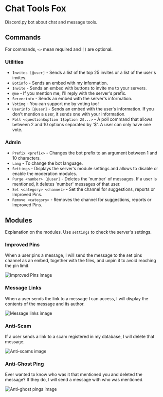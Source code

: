 # Chat Tools Fox
 Discord.py bot about chat and message tools.

## Commands
For commands, `<>` mean required and `[]` are optional.

### Utilities

- `Invites [@user]` - Sends a list of the top 25 invites or a list of the user's invites.
- `Botinfo` - Sends an embed with my information.
- `Invite` - Sends an embed with buttons to invite me to your servers.
- `@me` - If you mention me, I'll reply with the server's prefix.
- `Serverinfo` - Sends an embed with the server's information.
- `Voting` - You can support me by voting too!
- `Userinfo [@user]` - Sends an embed with the user's information. If you don't mention a user, it sends one with your information.
- `Poll <question$option 1$option 2$...>` - A poll command that allows between 2 and 10 options separated by '$'. A user can only have one vote.

### Admin

- `Prefix <prefix>` - Changes the bot prefix to an argument between 1 and 10 characters.
- `Lang` - To change the bot language.
- `Settings` - Displays the server's module settings and allows to disable or enable the moderation modules.
- `Purge <number> [@user]` - Deletes the 'number' of messages. If a user is mentioned, it deletes 'number' messages of that user.
- `Set <category> <channel>` - Set the channel for suggestions, reports or Improved Pins.
- `Remove <category>` - Removes the channel for suggestions, reports or Improved Pins.

## Modules

Explanation on the modules. Use `settings` to check the server's settings.

### Improved Pins
When a user pins a message, I will send the message to the set pins channel as an embed, together with the files, and unpin it to avoid reaching the pin limit.

![Improved Pins image](https://github.com/SilverSnowFox/Chat-Tools-Fox/blob/main/Pins.png?raw=true)

### Message Links
When a user sends the link to a message I can access, I will display the contents of the message and its author.

![Message links image](https://github.com/SilverSnowFox/Chat-Tools-Fox/blob/main/msgLink.png?raw=true)

### Anti-Scam
If a user sends a link to a scam registered in my database, I will delete that message.

![Anti-scams image](https://github.com/SilverSnowFox/Chat-Tools-Fox/blob/main/Scams.png?raw=true)

### Anti-Ghost Ping
Ever wanted to know who was it that mentioned you and deleted the message? If they do, I will send a message with who was mentioned.

![Anti-ghost pings image](https://github.com/SilverSnowFox/Chat-Tools-Fox/blob/main/Ghost.png?raw=true)